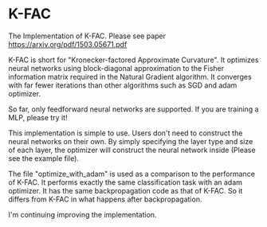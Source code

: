 # K-FAC

The Implementation of K-FAC. Please see paper https://arxiv.org/pdf/1503.05671.pdf

K-FAC is short for "Kronecker-factored Approximate Curvature". It optimizes neural networks using block-diagonal approximation to the Fisher information matrix required in the Natural Gradient algorithm. It converges with far fewer iterations than other algorithms such as SGD and adam optimizer.

So far, only feedforward neural networks are supported. If you are training a MLP, please try it!

This implementation is simple to use. Users don't need to construct the neural networks on their own. By simply specifying the layer type and size of each layer, the optimizer will construct the neural network inside (Please see the example file). 

The file "optimize_with_adam" is used as a comparison to the performance of K-FAC. It performs exactly the same classification task with an adam optimizer. It has the same backpropagation code as that of K-FAC. So it differs from K-FAC in what happens after backpropagation.

I'm continuing improving the implementation.
